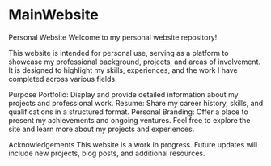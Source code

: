 # MainWebsite

Personal Website
Welcome to my personal website repository!

This website is intended for personal use, serving as a platform to showcase my professional background, projects, and areas of involvement. It is designed to highlight my skills, experiences, and the work I have completed across various fields.

Purpose
Portfolio: Display and provide detailed information about my projects and professional work.
Resume: Share my career history, skills, and qualifications in a structured format.
Personal Branding: Offer a place to present my achievements and ongoing ventures.
Feel free to explore the site and learn more about my projects and experiences.

Acknowledgements
This website is a work in progress. Future updates will include new projects, blog posts, and additional resources.
